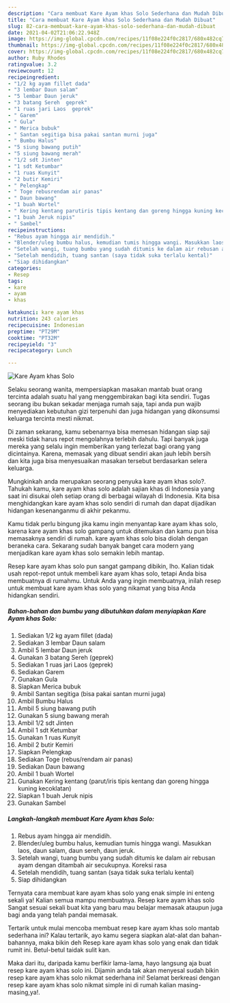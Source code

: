 ```yaml
---
description: "Cara membuat Kare Ayam khas Solo Sederhana dan Mudah Dibuat"
title: "Cara membuat Kare Ayam khas Solo Sederhana dan Mudah Dibuat"
slug: 82-cara-membuat-kare-ayam-khas-solo-sederhana-dan-mudah-dibuat
date: 2021-04-02T21:06:22.948Z
image: https://img-global.cpcdn.com/recipes/11f08e224f0c2817/680x482cq70/kare-ayam-khas-solo-foto-resep-utama.jpg
thumbnail: https://img-global.cpcdn.com/recipes/11f08e224f0c2817/680x482cq70/kare-ayam-khas-solo-foto-resep-utama.jpg
cover: https://img-global.cpcdn.com/recipes/11f08e224f0c2817/680x482cq70/kare-ayam-khas-solo-foto-resep-utama.jpg
author: Ruby Rhodes
ratingvalue: 3.2
reviewcount: 12
recipeingredient:
- "1/2 kg ayam fillet dada"
- "3 lembar Daun salam"
- "5 lembar Daun jeruk"
- "3 batang Sereh  geprek"
- "1 ruas jari Laos  geprek"
- " Garem"
- " Gula"
- " Merica bubuk"
- " Santan segitiga bisa pakai santan murni juga"
- " Bumbu Halus"
- "5 siung bawang putih"
- "5 siung bawang merah"
- "1/2 sdt Jinten"
- "1 sdt Ketumbar"
- "1 ruas Kunyit"
- "2 butir Kemiri"
- " Pelengkap"
- " Toge rebusrendam air panas"
- " Daun bawang"
- "1 buah Wortel"
- " Kering kentang parutiris tipis kentang dan goreng hingga kuning kecoklatan"
- "1 buah Jeruk nipis"
- " Sambel"
recipeinstructions:
- "Rebus ayam hingga air mendidih."
- "Blender/uleg bumbu halus, kemudian tumis hingga wangi. Masukkan laos, daun salam, daun sereh, daun jeruk."
- "Setelah wangi, tuang bumbu yang sudah ditumis ke dalam air rebusan ayam dengan ditambah air secukupnya. Koreksi rasa"
- "Setelah mendidih, tuang santan (saya tidak suka terlalu kental)"
- "Siap dihidangkan"
categories:
- Resep
tags:
- kare
- ayam
- khas

katakunci: kare ayam khas 
nutrition: 243 calories
recipecuisine: Indonesian
preptime: "PT29M"
cooktime: "PT32M"
recipeyield: "3"
recipecategory: Lunch

---
```



![Kare Ayam khas Solo](https://img-global.cpcdn.com/recipes/11f08e224f0c2817/680x482cq70/kare-ayam-khas-solo-foto-resep-utama.jpg)

Selaku seorang wanita, mempersiapkan masakan mantab buat orang tercinta adalah suatu hal yang menggembirakan bagi kita sendiri. Tugas seorang ibu bukan sekadar menjaga rumah saja, tapi anda pun wajib menyediakan kebutuhan gizi terpenuhi dan juga hidangan yang dikonsumsi keluarga tercinta mesti nikmat.

Di zaman  sekarang, kamu sebenarnya bisa memesan hidangan siap saji meski tidak harus repot mengolahnya terlebih dahulu. Tapi banyak juga mereka yang selalu ingin memberikan yang terlezat bagi orang yang dicintainya. Karena, memasak yang dibuat sendiri akan jauh lebih bersih dan kita juga bisa menyesuaikan masakan tersebut berdasarkan selera keluarga. 



Mungkinkah anda merupakan seorang penyuka kare ayam khas solo?. Tahukah kamu, kare ayam khas solo adalah sajian khas di Indonesia yang saat ini disukai oleh setiap orang di berbagai wilayah di Indonesia. Kita bisa menghidangkan kare ayam khas solo sendiri di rumah dan dapat dijadikan hidangan kesenanganmu di akhir pekanmu.

Kamu tidak perlu bingung jika kamu ingin menyantap kare ayam khas solo, karena kare ayam khas solo gampang untuk ditemukan dan kamu pun bisa memasaknya sendiri di rumah. kare ayam khas solo bisa diolah dengan beraneka cara. Sekarang sudah banyak banget cara modern yang menjadikan kare ayam khas solo semakin lebih mantap.

Resep kare ayam khas solo pun sangat gampang dibikin, lho. Kalian tidak usah repot-repot untuk membeli kare ayam khas solo, tetapi Anda bisa membuatnya di rumahmu. Untuk Anda yang ingin membuatnya, inilah resep untuk membuat kare ayam khas solo yang nikamat yang bisa Anda hidangkan sendiri.

<!--inarticleads1-->

##### Bahan-bahan dan bumbu yang dibutuhkan dalam menyiapkan Kare Ayam khas Solo:

1. Sediakan 1/2 kg ayam fillet (dada)
1. Sediakan 3 lembar Daun salam
1. Ambil 5 lembar Daun jeruk
1. Gunakan 3 batang Sereh  (geprek)
1. Sediakan 1 ruas jari Laos  (geprek)
1. Sediakan  Garem
1. Gunakan  Gula
1. Siapkan  Merica bubuk
1. Ambil  Santan segitiga (bisa pakai santan murni juga)
1. Ambil  Bumbu Halus
1. Ambil 5 siung bawang putih
1. Gunakan 5 siung bawang merah
1. Ambil 1/2 sdt Jinten
1. Ambil 1 sdt Ketumbar
1. Gunakan 1 ruas Kunyit
1. Ambil 2 butir Kemiri
1. Siapkan  Pelengkap
1. Sediakan  Toge (rebus/rendam air panas)
1. Sediakan  Daun bawang
1. Ambil 1 buah Wortel
1. Gunakan  Kering kentang (parut/iris tipis kentang dan goreng hingga kuning kecoklatan)
1. Siapkan 1 buah Jeruk nipis
1. Gunakan  Sambel




<!--inarticleads2-->

##### Langkah-langkah membuat Kare Ayam khas Solo:

1. Rebus ayam hingga air mendidih.
1. Blender/uleg bumbu halus, kemudian tumis hingga wangi. Masukkan laos, daun salam, daun sereh, daun jeruk.
1. Setelah wangi, tuang bumbu yang sudah ditumis ke dalam air rebusan ayam dengan ditambah air secukupnya. Koreksi rasa
1. Setelah mendidih, tuang santan (saya tidak suka terlalu kental)
1. Siap dihidangkan




Ternyata cara membuat kare ayam khas solo yang enak simple ini enteng sekali ya! Kalian semua mampu membuatnya. Resep kare ayam khas solo Sangat sesuai sekali buat kita yang baru mau belajar memasak ataupun juga bagi anda yang telah pandai memasak.

Tertarik untuk mulai mencoba membuat resep kare ayam khas solo mantab sederhana ini? Kalau tertarik, ayo kamu segera siapkan alat-alat dan bahan-bahannya, maka bikin deh Resep kare ayam khas solo yang enak dan tidak rumit ini. Betul-betul taidak sulit kan. 

Maka dari itu, daripada kamu berfikir lama-lama, hayo langsung aja buat resep kare ayam khas solo ini. Dijamin anda tak akan menyesal sudah bikin resep kare ayam khas solo nikmat sederhana ini! Selamat berkreasi dengan resep kare ayam khas solo nikmat simple ini di rumah kalian masing-masing,ya!.

